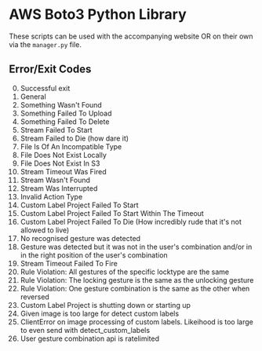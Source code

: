 # AWS Boto3 Python Library

These scripts can be used with the accompanying website OR on their own via the `manager.py` file.

## Error/Exit Codes

0. Successful exit
1. General
2. Something Wasn't Found
3. Something Failed To Upload
4. Something Failed To Delete
5. Stream Failed To Start
6. Stream Failed to Die (how dare it)
7. File Is Of An Incompatible Type
8. File Does Not Exist Locally
9. File Does Not Exist In S3
10. Stream Timeout Was Fired
11. Stream Wasn't Found
12. Stream Was Interrupted
13. Invalid Action Type
14. Custom Label Project Failed To Start
15. Custom Label Project Failed To Start Within The Timeout
16. Custom Label Project Failed To Die (How incredibly rude that it's not allowed to live)
17. No recognised gesture was detected
18. Gesture was detected but it was not in the user's combination and/or in in the right position of the user's combination
19. Stream Timeout Failed To Fire
20. Rule Violation: All gestures of the specific locktype are the same
21. Rule Violation: The locking gesture is the same as the unlocking gesture
22. Rule Violation: One gesture combination is the same as the other when reversed
23. Custom Label Project is shutting down or starting up
24. Given image is too large for detect custom labels
25. ClientError on image processing of custom labels. Likeihood is too large to even send with detect_custom_labels
26. User gesture combination api is ratelimited

